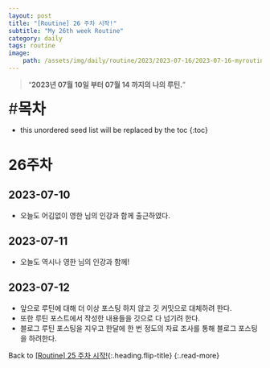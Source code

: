 ```yaml
---
layout: post
title: "[Routine] 26 주차 시작!"
subtitle: "My 26th week Routine"
category: daily
tags: routine
image:
    path: /assets/img/daily/routine/2023/2023-07-16/2023-07-16-myroutine-26th.png
---
```


> “**2023년 07월 10일 부터 07월 14 까지의 나의 루틴.**”

<span style="font-size:30px;">\#**목차**</span>
* this unordered seed list will be replaced by the toc
{:toc}

# 26주차
## 2023-07-10
- 오늘도 어김없이 영한 님의 인강과 함께 출근하였다.

## 2023-07-11
- 오늘도 역시나 영한 님의 인강과 함께!

## 2023-07-12
- 앞으로 루틴에 대해 더 이상 포스팅 하지 않고 깃 커밋으로 대체하려 한다.
- 또한 루틴 포스트에서 작성한 내용들을 깃으로 다 넘기려 한다.
- 블로그 루틴 포스팅을 지우고 한달에 한 번 정도의 자료 조사를 통해 블로그 포스팅을 하려한다.

Back to [[Routine] 25 주차 시작!](./2023-07-07-week-25th.md){:.heading.flip-title}
{:.read-more}

[//]: # (Continue with [[Routine] 27 주차 시작!]&#40;./2023-07-10-week-27th.md&#41;{:.heading.flip-title})
[//]: # ({:.read-more})

<!-- Links -->

<!-- Study Links -->

<!-- Commit Links -->